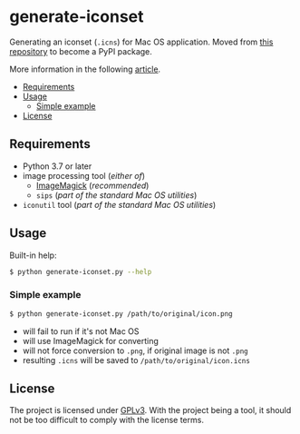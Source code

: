 # generate-iconset

Generating an iconset (`.icns`) for Mac OS application. Moved from [this repository](https://github.com/retifrav/python-scripts/tree/master/generate-iconset) to become a PyPI package.

More information in the following [article](https://decovar.dev/blog/2018/10/09/macos-convert-png-to-icns/).

<!-- MarkdownTOC -->

- [Requirements](#requirements)
- [Usage](#usage)
    - [Simple example](#simple-example)
- [License](#license)

<!-- /MarkdownTOC -->

## Requirements

- Python 3.7 or later
- image processing tool (*either of*)
    + [ImageMagick](https://imagemagick.org/) (*recommended*)
    + `sips` (*part of the standard Mac OS utilities*)
- `iconutil` tool (*part of the standard Mac OS utilities*)

## Usage

Built-in help:

``` sh
$ python generate-iconset.py --help
```

### Simple example

``` sh
$ python generate-iconset.py /path/to/original/icon.png
```

- will fail to run if it's not Mac OS
- will use ImageMagick for converting
- will not force conversion to `.png`, if original image is not `.png`
- resulting `.icns` will be saved to `/path/to/original/icon.icns`

## License

The project is licensed under [GPLv3](./LICENSE). With the project being a tool, it should not be too difficult to comply with the license terms.

